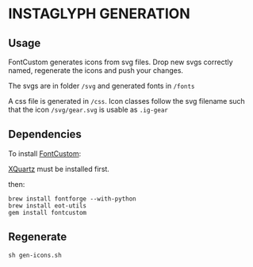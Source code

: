 # INSTAGLYPH GENERATION

## Usage

FontCustom generates icons from svg files. 
Drop new svgs correctly named, regenerate the icons and push your changes.

The svgs are in folder `/svg` and generated fonts in `/fonts`


A css file is generated in `/css`. Icon classes follow the svg filename such that the icon `/svg/gear.svg` is usable as `.ig-gear`



## Dependencies

To install [FontCustom](http://fontcustom.com):

[XQuartz](http://xquartz.macosforge.org/landing/) must be installed first.

then:

	brew install fontforge --with-python
	brew install eot-utils
	gem install fontcustom
	

## Regenerate

	sh gen-icons.sh




